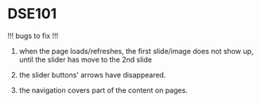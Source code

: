 ﻿# DSE101

!!! bugs to fix !!!

1.  when the page loads/refreshes,
    the first slide/image does not show up,
    until the slider has move to the 2nd slide

2.  the slider buttons' arrows have disappeared.

3.  the navigation covers part of the content on pages.
